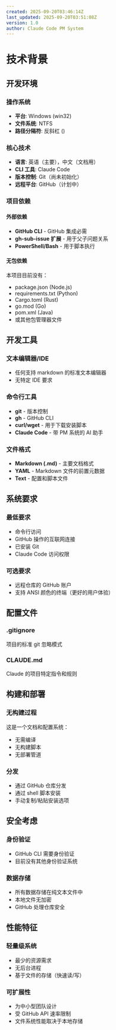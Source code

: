 ```yaml
---
created: 2025-09-20T03:46:14Z
last_updated: 2025-09-20T03:51:08Z
version: 1.0
author: Claude Code PM System
---
```


# 技术背景

## 开发环境

### 操作系统
- **平台**: Windows (win32)
- **文件系统**: NTFS
- **路径分隔符**: 反斜杠 (\)

### 核心技术
- **语言**: 英语（主要），中文（文档用）
- **CLI 工具**: Claude Code
- **版本控制**: Git（尚未初始化）
- **远程平台**: GitHub（计划中）

### 项目依赖

#### 外部依赖
- **GitHub CLI** - GitHub 集成必需
- **gh-sub-issue 扩展** - 用于父子问题关系
- **PowerShell/Bash** - 用于脚本执行

#### 无包依赖
本项目目前没有：
- package.json (Node.js)
- requirements.txt (Python)
- Cargo.toml (Rust)
- go.mod (Go)
- pom.xml (Java)
- 或其他包管理器文件

## 开发工具

### 文本编辑器/IDE
- 任何支持 markdown 的标准文本编辑器
- 无特定 IDE 要求

### 命令行工具
- **git** - 版本控制
- **gh** - GitHub CLI
- **curl/wget** - 用于下载安装脚本
- **Claude Code** - 带 PM 系统的 AI 助手

### 文件格式
- **Markdown (.md)** - 主要文档格式
- **YAML** - Markdown 文件的前置元数据
- **Text** - 配置和脚本文件

## 系统要求

### 最低要求
- 命令行访问
- GitHub 操作的互联网连接
- 已安装 Git
- Claude Code 访问权限

### 可选要求
- 远程仓库的 GitHub 账户
- 支持 ANSI 颜色的终端（更好的用户体验）

## 配置文件

### .gitignore
项目的标准 git 忽略模式

### CLAUDE.md
Claude 的项目特定指令和规则

## 构建和部署

### 无构建过程
这是一个文档和配置系统：
- 无需编译
- 无构建脚本
- 无部署管道

### 分发
- 通过 GitHub 仓库分发
- 通过 shell 脚本安装
- 手动复制/粘贴安装选项

## 安全考虑

### 身份验证
- GitHub CLI 需要身份验证
- 目前没有其他身份验证系统

### 数据存储
- 所有数据存储在纯文本文件中
- 本地文件无加密
- GitHub 处理仓库安全

## 性能特征

### 轻量级系统
- 最少的资源需求
- 无后台进程
- 基于文件的存储（快速读/写）

### 可扩展性
- 为中小型团队设计
- 受 GitHub API 速率限制
- 文件系统性能取决于本地存储